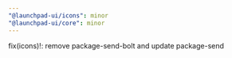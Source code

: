 ```yaml
---
"@launchpad-ui/icons": minor
"@launchpad-ui/core": minor
---
```


fix(icons)!: remove package-send-bolt and update package-send
